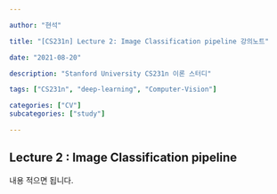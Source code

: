 ```yaml
---

author: "현석"

title: "[CS231n] Lecture 2: Image Classification pipeline 강의노트"

date: "2021-08-20"

description: "Stanford University CS231n 이론 스터디"

tags: ["CS231n", "deep-learning", "Computer-Vision"]

categories: ["CV"]
subcategories: ["study"]

---
```








## Lecture 2 : Image Classification pipeline


내용 적으면 됩니다.
## 
